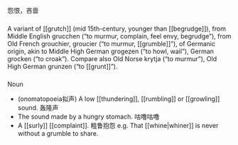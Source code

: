 怨恨，吝啬

###
A variant of [[grutch]] (mid 15th-century, younger than [[begrudge]]), from Middle English grucchen (“to murmur, complain, feel envy, begrudge”), from Old French grouchier, groucier (“to murmur, [[grumble]]”), of Germanic origin, akin to Middle High German grogezen (“to howl, wail”), German grocken (“to croak”). Compare also Old Norse krytja (“to murmur”), Old High German grunzen (“to [[grunt]]”).


###
Noun

- (onomatopoeia拟声) A low [[thundering]], [[rumbling]] or [[growling]] sound. 轰隆声
- The sound made by a hungry stomach. 咕噜咕噜
- A [[surly]] [[complaint]]. 粗鲁抱怨
e.g. That [[whine|whiner]] is never without a grumble to share.